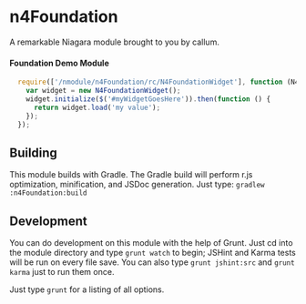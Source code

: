 # n4Foundation

A remarkable Niagara module brought to you by callum.

#### Foundation Demo Module



```javascript
  require(['/nmodule/n4Foundation/rc/N4FoundationWidget'], function (N4FoundationWidget) {
    var widget = new N4FoundationWidget();
    widget.initialize($('#myWidgetGoesHere')).then(function () {
      return widget.load('my value');
    });
  });
```



## Building

This module builds with Gradle. The Gradle build will perform r.js optimization,
minification, and JSDoc generation. Just type: `gradlew :n4Foundation:build`

## Development

You can do development on this module with the help of Grunt. Just cd into
the module directory and type `grunt watch` to begin; JSHint and Karma tests
will be run on every file save. You can also type `grunt jshint:src` and
`grunt karma` just to run them once.

Just type `grunt` for a listing of all options.